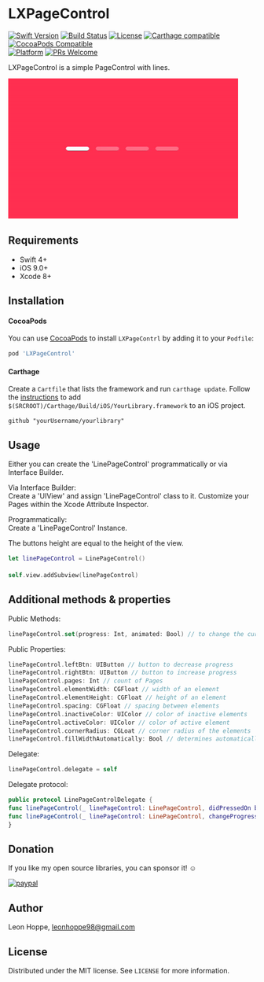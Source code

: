 # LXPageControl

[![Swift Version][swift-image]][swift-url]
[![Build Status][travis-image]][travis-url]
[![License][license-image]][license-url]
[![Carthage compatible](https://img.shields.io/badge/Carthage-compatible-4BC51D.svg?style=flat)](https://github.com/Carthage/Carthage)
[![CocoaPods Compatible](https://img.shields.io/cocoapods/v/EZSwiftExtensions.svg)](https://img.shields.io/cocoapods/v/LFAlertController.svg)  
[![Platform](https://img.shields.io/cocoapods/p/LFAlertController.svg?style=flat)](http://cocoapods.org/pods/LFAlertController)
[![PRs Welcome](https://img.shields.io/badge/PRs-welcome-brightgreen.svg?style=flat-square)](http://makeapullrequest.com)

LXPageControl is a simple PageControl with lines.

![](Screenshots/LXPageControl-Preview.gif)


## Requirements

- Swift 4+
- iOS 9.0+
- Xcode 8+

## Installation

#### CocoaPods
You can use [CocoaPods](http://cocoapods.org/) to install `LXPageContrl` by adding it to your `Podfile`:

```ruby
pod 'LXPageControl'
```

#### Carthage
Create a `Cartfile` that lists the framework and run `carthage update`. Follow the [instructions](https://github.com/Carthage/Carthage#if-youre-building-for-ios) to add `$(SRCROOT)/Carthage/Build/iOS/YourLibrary.framework` to an iOS project.

```
github "yourUsername/yourlibrary"
```

## Usage

Either you can create the 'LinePageControl' programmatically or via Interface Builder.

Via Interface Builder:<br />
Create a 'UIView' and assign 'LinePageControl' class to it. Customize your Pages within the Xcode Attribute Inspector.

Programmatically:<br />
Create a 'LinePageControl' Instance.

The buttons height are equal to the height of the view.

```swift
let linePageControl = LinePageControl()

self.view.addSubview(linePageControl)
```

## Additional methods & properties
Public Methods:
```swift
linePageControl.set(progress: Int, animated: Bool) // to change the current progress
```

Public Properties:
```swift
linePageControl.leftBtn: UIButton // button to decrease progress
linePageControl.rightBtn: UIButton // button to increase progress
linePageControl.pages: Int // count of Pages
linePageControl.elementWidth: CGFloat // width of an element
linePageControl.elementHeight: CGFloat // height of an element
linePageControl.spacing: CGFloat // spacing between elements
linePageControl.inactiveColor: UIColor // color of inactive elements
linePageControl.activeColor: UIColor // color of active element
linePageControl.cornerRadius: CGLoat // corner radius of the elements
linePageControl.fillWidthAutomatically: Bool // determines automatically the width of each element and fill the entire view width depending on the spacing
```

Delegate:
```swift
linePageControl.delegate = self
```

Delegate protocol:
```swift
public protocol LinePageControlDelegate {
func linePageControl(_ linePageControl: LinePageControl, didPressedOn button: UIButton)
func linePageControl(_ linePageControl: LinePageControl, changeProgress to: Int)
}
```

## Donation

If you like my open source libraries, you can sponsor it! ☺️

[![paypal](https://www.paypalobjects.com/en_US/i/btn/btn_donateCC_LG.gif)](https://www.paypal.me/leonx98)

## Author

Leon Hoppe, leonhoppe98@gmail.com

## License

Distributed under the MIT license. See ``LICENSE`` for more information.


[swift-image]:https://img.shields.io/badge/swift-3.0-orange.svg
[swift-url]: https://swift.org/
[license-image]: https://img.shields.io/badge/License-MIT-blue.svg
[license-url]: LICENSE
[travis-image]: https://img.shields.io/travis/dbader/node-datadog-metrics/master.svg?style=flat-square
[travis-url]: https://travis-ci.org/dbader/node-datadog-metrics
[codebeat-image]: https://codebeat.co/badges/c19b47ea-2f9d-45df-8458-b2d952fe9dad
[codebeat-url]: https://codebeat.co/projects/github-com-vsouza-awesomeios-com

